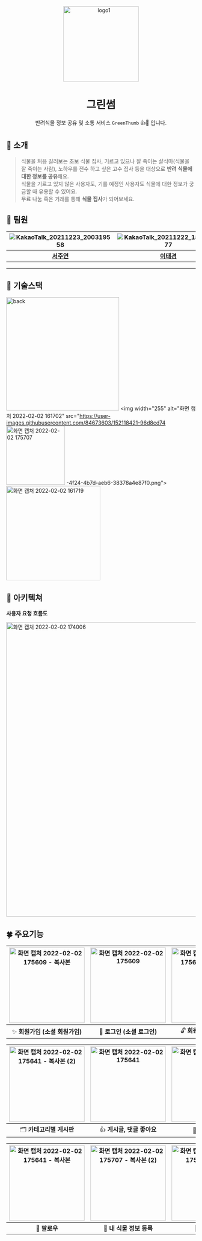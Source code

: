 <div align="center">
  <img width="200" alt="logo1" src="https://user-images.githubusercontent.com/84673603/152112123-a8debf10-b6b1-47d9-b981-8a14a8f1dca5.png">
  
  # 그린썸
  반려식물 정보 공유 및 소통 서비스 `GreenThumb` 👍🌱 입니다.
</div>

## 🌿 소개
> 식물을 처음 길러보는 초보 식물 집사, 기르고 있으나 잘 죽이는 살식마(식물을 잘 죽이는 사람), 노하우를 전수 하고 싶은 고수 집사 등을 대상으로 **반려 식물에 대한 정보를 공유**해요. <br>
식물을 기르고 있지 않은 사용자도, 기를 예정인 사용자도 식물에 대한 정보가 궁금할 때 유용할 수 있어요. <br>
무료 나눔 혹은 거래를 통해 **식물 집사**가 되어보세요.


## 🌳 팀원
|![KakaoTalk_20211223_200319558](https://user-images.githubusercontent.com/84673603/147334216-3b700ac1-d752-4c74-85e7-a80788f07923.png)|![KakaoTalk_20211222_184537177](https://user-images.githubusercontent.com/85170623/147072959-24bf07d0-24d6-4785-b1af-5646c3223a6e.png)|![KakaoTalk_20211222_180456286](https://user-images.githubusercontent.com/85170623/147072823-c1fbed53-4662-4bf5-baab-7f671e1d9e16.png)|![KakaoTalk_20211222_180943652](https://user-images.githubusercontent.com/85170623/147072850-84d4b5b8-9094-41dc-845e-65da7f9e004e.png)|![KakaoTalk_20211223_212530537](https://user-images.githubusercontent.com/84673603/147334357-5be40f85-f286-4ed5-9134-309ab03428e9.png)|![KakaoTalk_20211223_213126057](https://user-images.githubusercontent.com/84673603/147334524-50b95df1-9d0b-4c1a-9749-1a1bf371eadf.png)|
|:---:|:---:|:---:|:---:|:---:|:---:|
|[**서주연**](https://github.com/do-oni)|[**이태경**](https://github.com/gaetaegoo)|[**정은진**](https://github.com/bingbong-party)|[**최해림**](https://github.com/choihaerim)|[**박서은**](https://github.com/westsi1ver)|[**유영훈**](https://github.com/yyhhha)|
---

## 🌴 기술스택
<img width="300" alt="back" src="https://user-images.githubusercontent.com/84673603/152118318-388ddaac-f3f8-483a-9c57-8096e8c9bf5d.png"> <img width="255" alt="화면 캡처 2022-02-02 161702" src="https://user-images.githubusercontent.com/84673603/152118421-96d8cd74<img width="156" alt="화면 캡처 2022-02-02 175707" src="https://user-images.githubusercontent.com/84673603/152158043-e25711a9-aadc-45c4-8157-2fedfbcc4532.png">
-4f24-4b7d-aeb6-38378a4e87f0.png"> <img width="250" alt="화면 캡처 2022-02-02 161719" src="https://user-images.githubusercontent.com/84673603/152118438-fcfb63c0-8e97-4e33-a514-72ddd21fbd7b.png">

## 🌾 아키텍쳐 
**사용자 요청 흐름도**

<img width="780" alt="화면 캡처 2022-02-02 174006" src="https://user-images.githubusercontent.com/84673603/152120438-29069a52-1f15-4ffa-80c9-1bc1f414d60a.png">

## 🍀 주요기능 
|<img width="200" alt="화면 캡처 2022-02-02 175609 - 복사본" src="https://user-images.githubusercontent.com/84673603/152123640-3016d2a5-8c83-4e30-83f2-7871b6ebf7b2.png">|<img width="200" alt="화면 캡처 2022-02-02 175609" src="https://user-images.githubusercontent.com/84673603/152123971-26c610b9-ba92-41f0-931a-da91faddff8e.png">|<img width="200" alt="화면 캡처 2022-02-02 175609 - 복사본 (2)" src="https://user-images.githubusercontent.com/84673603/152127973-473a340f-6bfc-4386-b49a-a0f4bf8c7daa.png">|
|:---:|:---:|:---:|
|✨ **회원가입 (소셜 회원가입)**|🔐 **로그인 (소셜 로그인)**|🔓 **회원, 식물 정보 수정**|

|<img width="200" alt="화면 캡처 2022-02-02 175641 - 복사본 (2)" src="https://user-images.githubusercontent.com/84673603/152125324-ec045c95-d4d6-4368-ac96-691bd343e1a5.png">|<img width="200" alt="화면 캡처 2022-02-02 175641" src="https://user-images.githubusercontent.com/84673603/152125351-47e80aac-81e5-4da0-8a75-78970d382ce9.png">|<img width="200" alt="화면 캡처 2022-02-02 175707" src="https://user-images.githubusercontent.com/84673603/152158228-f5aca673-67f3-464e-ab42-e1421db8558e.png">|
|:---:|:---:|:---:|
|🗂 **카테고리별 게시판**|👍 **게시글, 댓글 좋아요**|🔎 **식물 MBTI**|

|<img width="200" alt="화면 캡처 2022-02-02 175641 - 복사본" src="https://user-images.githubusercontent.com/84673603/152128047-96baf764-d200-459f-9269-3bc8e0ead992.png">|<img width="200" alt="화면 캡처 2022-02-02 175707 - 복사본 (2)" src="https://user-images.githubusercontent.com/84673603/152126869-fc462b65-873b-45db-bf98-3ff2b3f1b7cf.png">|<img width="200" alt="화면 캡처 2022-02-02 175707 - 복사본" src="https://user-images.githubusercontent.com/84673603/152126990-4c829f0a-ea64-4da5-b145-26f058231adb.png">|
|:---:|:---:|:---:|
|💚 **팔로우**|🌱 **내 식물 정보 등록**|🏥 **식물 병원**|
